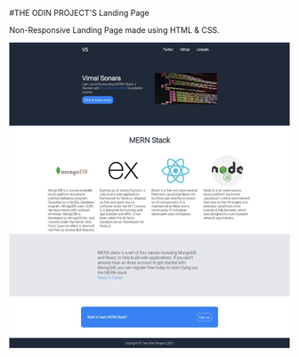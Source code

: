 #THE ODIN PROJECT'S Landing Page 

Non-Responsive Landing Page made using HTML & CSS.

![](img/Landing-Page.jpeg)
